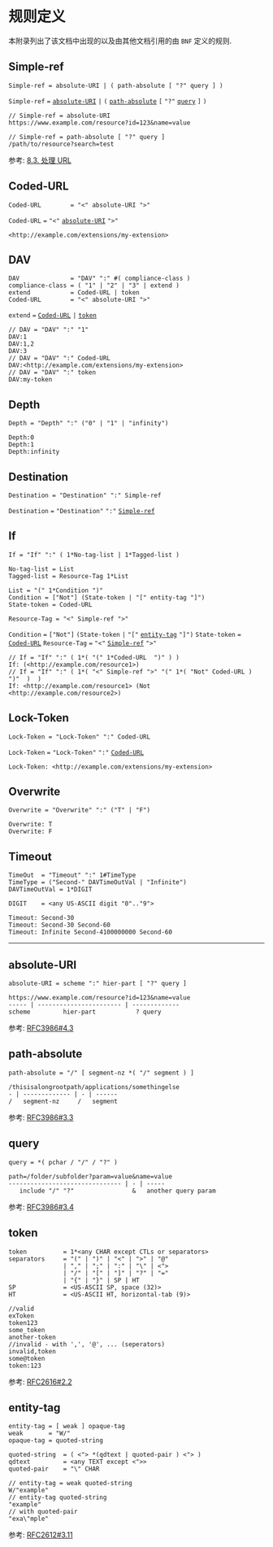 # 规则定义

本附录列出了该文档中出现的以及由其他文档引用的由 `BNF` 定义的规则.

## Simple-ref

```bnf
Simple-ref = absolute-URI | ( path-absolute [ "?" query ] )
```

`Simple-ref` `=` [`absolute-URI`](#absolute-uri) `|` `(` [`path-absolute`](#path-absolute) `[` `"?"` [`query`](#query) `]` `)`

```text
// Simple-ref = absolute-URI
https://www.example.com/resource?id=123&name=value

// Simple-ref = path-absolute [ "?" query ]
/path/to/resource?search=test
```

参考: [8.3. 处理 URL](8-general_request_and_response_handling.md#83-处理-url)

## Coded-URL

```bnf
Coded-URL        = "<" absolute-URI ">"
```

`Coded-URL` `=` `"<"` [`absolute-URI`](#absolute-uri) `">"`

```text
<http://example.com/extensions/my-extension>
```

## DAV

```bnf
DAV              = "DAV" ":" #( compliance-class )
compliance-class = ( "1" | "2" | "3" | extend )
extend           = Coded-URL | token
Coded-URL        = "<" absolute-URI ">"
```

`extend` `=` [`Coded-URL`](#coded-url) `|` [`token`](#token)

```text
// DAV = "DAV" ":" "1"
DAV:1
DAV:1,2
DAV:3
// DAV = "DAV" ":" Coded-URL
DAV:<http://example.com/extensions/my-extension>
// DAV = "DAV" ":" token
DAV:my-token
```

## Depth

```dnf
Depth = "Depth" ":" ("0" | "1" | "infinity")
```

```text
Depth:0
Depth:1
Depth:infinity
```

## Destination

```bnf
Destination = "Destination" ":" Simple-ref
```

`Destination` `=` `"Destination"` `":"` [`Simple-ref`](#simple-ref)

## If

```bnf
If = "If" ":" ( 1*No-tag-list | 1*Tagged-list )

No-tag-list = List
Tagged-list = Resource-Tag 1*List

List = "(" 1*Condition ")"
Condition = ["Not"] (State-token | "[" entity-tag "]")
State-token = Coded-URL

Resource-Tag = "<" Simple-ref ">"
```

`Condition` `=` `["Not"]` `(State-token` `|` `"["` [`entity-tag`](#entity-tag) `"]")`
`State-token` `=` [`Coded-URL`](#coded-url)
`Resource-Tag` `=` `"<"` [`Simple-ref`](#simple-ref) `">"`

```text
// If = "If" ":" ( 1*( "(" 1*Coded-URL  ")" ) )
If: (<http://example.com/resource1>)
// If = "If" ":" ( 1*( "<" Simple-ref ">" "(" 1*( "Not" Coded-URL )  ")"  )  )
If: <http://example.com/resource1> (Not <http://example.com/resource2>)
```

## Lock-Token

```bnf
Lock-Token = "Lock-Token" ":" Coded-URL
```

`Lock-Token` `=` `"Lock-Token"` `":"` [`Coded-URL`](#coded-url)

```text
Lock-Token: <http://example.com/extensions/my-extension>
```

## Overwrite

```bnf
Overwrite = "Overwrite" ":" ("T" | "F")
```

```text
Overwrite: T
Overwrite: F
```

## Timeout

```bnf
TimeOut  = "Timeout" ":" 1#TimeType
TimeType = ("Second-" DAVTimeOutVal | "Infinite")
DAVTimeOutVal = 1*DIGIT

DIGIT    = <any US-ASCII digit "0".."9">
```

```text
Timeout: Second-30
Timeout: Second-30 Second-60
Timeout: Infinite Second-4100000000 Second-60
```

---------------------------------------------------

## absolute-URI

```bnf
absolute-URI = scheme ":" hier-part [ "?" query ]
```

```text
https://www.example.com/resource?id=123&name=value
----- | ----------------------- | -------------
scheme         hier-part           ? query
```

参考: [RFC3986#4.3](https://datatracker.ietf.org/doc/html/rfc3986#section-4.3)

## path-absolute

```bnf
path-absolute = "/" [ segment-nz *( "/" segment ) ]
```

```text
/thisisalongrootpath/applications/somethingelse
- | ------------- | - | ------
/   segment-nz     /   segment
```

参考: [RFC3986#3.3](https://datatracker.ietf.org/doc/html/rfc3986#section-3.3)

## query

```bnf
query = *( pchar / "/" / "?" )
```

```text
path=/folder/subfolder?param=value&name=value
------------------------------- | - | -----
   include "/" "?"                &   another query param
```

参考: [RFC3986#3.4](https://datatracker.ietf.org/doc/html/rfc3986#section-3.4)

## token

```bnf
token          = 1*<any CHAR except CTLs or separators>
separators     = "(" | ")" | "<" | ">" | "@"
               | "," | ";" | ":" | "\" | <">
               | "/" | "[" | "]" | "?" | "="
               | "{" | "}" | SP | HT
SP             = <US-ASCII SP, space (32)>
HT             = <US-ASCII HT, horizontal-tab (9)>
```

```text
//valid
exToken
token123
some_token
another-token
//invalid - with ',', '@', ... (seperators)
invalid,token
some@token
token:123
```

参考: [RFC2616#2.2](https://datatracker.ietf.org/doc/html/rfc2616#section-2.2)

## entity-tag

```bnf
entity-tag = [ weak ] opaque-tag
weak       = "W/"
opaque-tag = quoted-string

quoted-string  = ( <"> *(qdtext | quoted-pair ) <"> )
qdtext         = <any TEXT except <">>
quoted-pair    = "\" CHAR
```

```text
// entity-tag = weak quoted-string
W/"example"
// entity-tag quoted-string
"example"
// with quoted-pair
"exa\"mple"
```

参考: [RFC2612#3.11](https://datatracker.ietf.org/doc/html/rfc2616#section-3.11)
